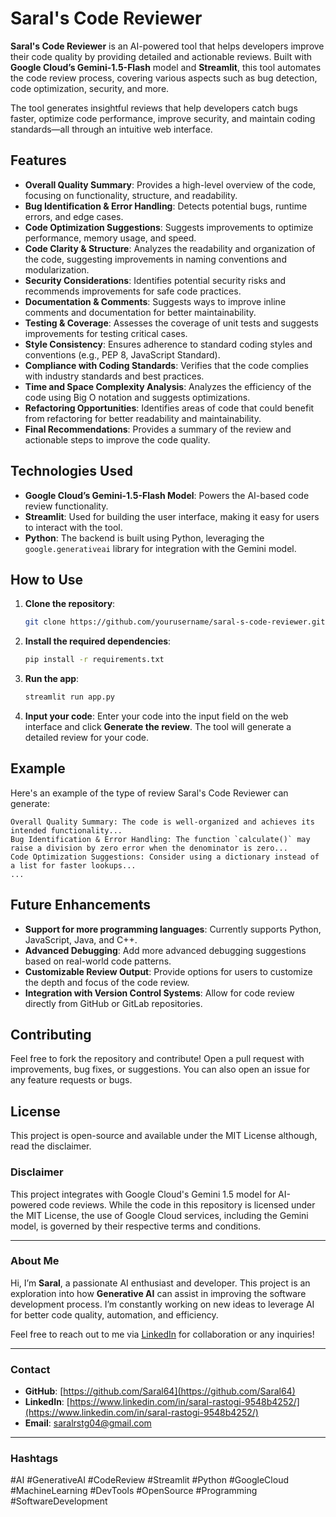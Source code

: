 # Saral's Code Reviewer

**Saral's Code Reviewer** is an AI-powered tool that helps developers improve their code quality by providing detailed and actionable reviews. Built with **Google Cloud’s Gemini-1.5-Flash** model and **Streamlit**, this tool automates the code review process, covering various aspects such as bug detection, code optimization, security, and more.

The tool generates insightful reviews that help developers catch bugs faster, optimize code performance, improve security, and maintain coding standards—all through an intuitive web interface.

## Features

- **Overall Quality Summary**: Provides a high-level overview of the code, focusing on functionality, structure, and readability.
- **Bug Identification & Error Handling**: Detects potential bugs, runtime errors, and edge cases.
- **Code Optimization Suggestions**: Suggests improvements to optimize performance, memory usage, and speed.
- **Code Clarity & Structure**: Analyzes the readability and organization of the code, suggesting improvements in naming conventions and modularization.
- **Security Considerations**: Identifies potential security risks and recommends improvements for safe code practices.
- **Documentation & Comments**: Suggests ways to improve inline comments and documentation for better maintainability.
- **Testing & Coverage**: Assesses the coverage of unit tests and suggests improvements for testing critical cases.
- **Style Consistency**: Ensures adherence to standard coding styles and conventions (e.g., PEP 8, JavaScript Standard).
- **Compliance with Coding Standards**: Verifies that the code complies with industry standards and best practices.
- **Time and Space Complexity Analysis**: Analyzes the efficiency of the code using Big O notation and suggests optimizations.
- **Refactoring Opportunities**: Identifies areas of code that could benefit from refactoring for better readability and maintainability.
- **Final Recommendations**: Provides a summary of the review and actionable steps to improve the code quality.

## Technologies Used

- **Google Cloud’s Gemini-1.5-Flash Model**: Powers the AI-based code review functionality.
- **Streamlit**: Used for building the user interface, making it easy for users to interact with the tool.
- **Python**: The backend is built using Python, leveraging the `google.generativeai` library for integration with the Gemini model.

## How to Use

1. **Clone the repository**:
   ```bash
   git clone https://github.com/yourusername/saral-s-code-reviewer.git
   ```
2. **Install the required dependencies**:
   ```bash
   pip install -r requirements.txt
   ```
3. **Run the app**:
   ```bash
   streamlit run app.py
   ```
4. **Input your code**: Enter your code into the input field on the web interface and click **Generate the review**. The tool will generate a detailed review for your code.

## Example

Here's an example of the type of review Saral's Code Reviewer can generate:

```vbnet
Overall Quality Summary: The code is well-organized and achieves its intended functionality...
Bug Identification & Error Handling: The function `calculate()` may raise a division by zero error when the denominator is zero...
Code Optimization Suggestions: Consider using a dictionary instead of a list for faster lookups...
...
```

## Future Enhancements

- **Support for more programming languages**: Currently supports Python, JavaScript, Java, and C++.
- **Advanced Debugging**: Add more advanced debugging suggestions based on real-world code patterns.
- **Customizable Review Output**: Provide options for users to customize the depth and focus of the code review.
- **Integration with Version Control Systems**: Allow for code review directly from GitHub or GitLab repositories.

## Contributing

Feel free to fork the repository and contribute! Open a pull request with improvements, bug fixes, or suggestions. You can also open an issue for any feature requests or bugs.

## License

This project is open-source and available under the MIT License although, read the disclaimer.
### Disclaimer
This project integrates with Google Cloud's Gemini 1.5 model for AI-powered code reviews. While the code in this repository is licensed under the MIT License, the use of Google Cloud services, including the Gemini model, is governed by their respective terms and conditions. 


---

### About Me

Hi, I’m **Saral**, a passionate AI enthusiast and developer. This project is an exploration into how **Generative AI** can assist in improving the software development process. I’m constantly working on new ideas to leverage AI for better code quality, automation, and efficiency.

Feel free to reach out to me via [LinkedIn](https://www.linkedin.com/in/saral-rastogi-9548b4252/) for collaboration or any inquiries!

---

### Contact

- **GitHub**: [https://github.com/Saral64](https://github.com/Saral64)
- **LinkedIn**: [https://www.linkedin.com/in/saral-rastogi-9548b4252/](https://www.linkedin.com/in/saral-rastogi-9548b4252/)
- **Email**: saralrstg04@gmail.com

---

### Hashtags

#AI #GenerativeAI #CodeReview #Streamlit #Python #GoogleCloud #MachineLearning #DevTools #OpenSource #Programming #SoftwareDevelopment
